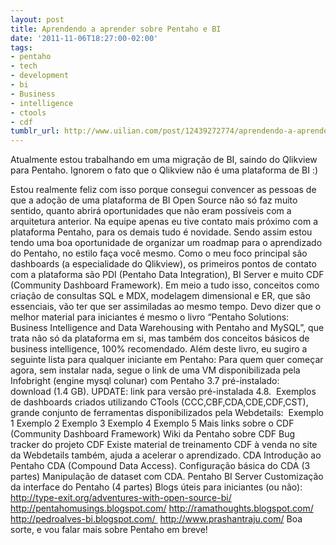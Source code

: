 ```yaml
---
layout: post
title: Aprendendo a aprender sobre Pentaho e BI
date: '2011-11-06T18:27:00-02:00'
tags:
- pentaho
- tech
- development
- bi
- Business
- intelligence
- ctools
- cdf
tumblr_url: http://www.uilian.com/post/12439272774/aprendendo-a-aprender-sobre-pentaho-e-bi
---
```

Atualmente estou trabalhando em uma migração de BI, saindo do Qlikview para Pentaho. Ignorem o fato que o Qlikview não é uma plataforma de BI :)

Estou realmente feliz com isso porque consegui convencer as pessoas de que a adoção de uma plataforma de BI Open Source não só faz muito sentido, quanto abrirá oportunidades que não eram possíveis com a arquitetura anterior.
Na equipe apenas eu tive contato mais próximo com a plataforma Pentaho, para os demais tudo é novidade. Sendo assim estou tendo uma boa oportunidade de organizar um roadmap para o aprendizado do Pentaho, no estilo faça você mesmo.
Como o meu foco principal são dashboards (a especialidade do Qlikview), os primeiros pontos de contato com a plataforma são PDI (Pentaho Data Integration), BI Server e muito CDF (Community Dashboard Framework). Em meio a tudo isso, conceitos como criação de consultas SQL e MDX, modelagem dimensional e ER, que são essenciais, vão ter que ser assimiladas ao mesmo tempo.
Devo dizer que o melhor material para iniciantes é mesmo o livro “Pentaho Solutions: Business Intelligence and Data Warehousing with Pentaho and MySQL”, que trata não só da plataforma em si, mas também dos conceitos básicos de business intelligence, 100% recomendado.
Além deste livro, eu sugiro a seguinte lista para qualquer iniciante em Pentaho:
Para quem quer começar agora, sem instalar nada, segue o link de uma VM disponibilizada pela Infobright (engine mysql colunar) com Pentaho 3.7 pré-instalado: download (1.4 GB).
UPDATE: link para versão pré-instalada 4.8. 
Exemplos de dashboards criados utilizando CTools (CCC,CBF,CDA,CDE,CDF,CST), grande conjunto de ferramentas disponibilizados pela Webdetails: 
Exemplo 1
Exemplo 2
Exemplo 3
Exemplo 4
Exemplo 5
Mais links sobre o CDF (Community Dashboard Framework)
Wiki da Pentaho sobre CDF
Bug tracker do projeto CDF
Existe material de treinamento CDF à venda no site da Webdetails também, ajuda a acelerar o aprendizado.
CDA
Introdução ao Pentaho CDA (Compound Data Access).
Configuração básica do CDA (3 partes)
Manipulação de dataset com CDA.
Pentaho BI Server
Customização da interface do Pentaho (4 partes)
Blogs úteis para iniciantes (ou não):
http://type-exit.org/adventures-with-open-source-bi/
http://pentahomusings.blogspot.com/
http://ramathoughts.blogspot.com/
http://pedroalves-bi.blogspot.com/ 
http://www.prashantraju.com/
Boa sorte, e vou falar mais sobre Pentaho em breve!
